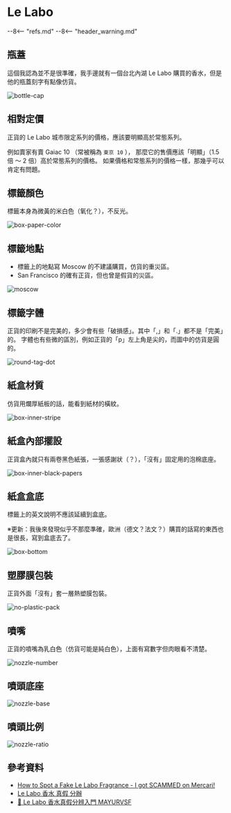 # Le Labo

--8<-- "refs.md"
--8<-- "header_warning.md"

## 瓶蓋

這個我認為並不是很準確，我手邊就有一個台北內湖 Le Labo 購買的香水，但是他的瓶蓋刻字有點像仿貨。

![bottle-cap](../_assets/images/le-labo/bottle-cap.jpg)

## 相對定價

正貨的 Le Labo 城市限定系列的價格，應該要明顯高於常態系列。

例如賣家有賣 Gaiac 10 （常被稱為 `東京 10` ），
那麼它的售價應該「明顯」（1.5 倍 ～ 2 倍）高於常態系列的價格。
如果價格和常態系列的價格一樣，那幾乎可以肯定有問題。

## 標籤顏色

標籤本身為微黃的米白色（氧化？），不反光。

![box-paper-color](../_assets/images/le-labo/box-paper-color.jpg)

## 標籤地點

- 標籤上的地點寫 Moscow 的不建議購買，仿貨的重災區。
- San Francisco 的確有正貨，但也曾是假貨的災區。

![moscow](../_assets/images/le-labo/moscow.jpg)

## 標籤字體

正貨的印刷不是完美的，多少會有些「破損感」。其中「,」和「.」都不是「完美」的。
字體也有些微的區別，例如正貨的「p」左上角是尖的，而圖中的仿貨是圓的。

![round-tag-dot](../_assets/images/le-labo/round-tag-dot.jpg)

## 紙盒材質

仿貨用爛厚紙板的話，能看到紙材的橫紋。

![box-inner-stripe](../_assets/images/le-labo/box-inner-stripe.jpg)

## 紙盒內部擺設

正貨盒內就只有兩卷黑色紙張，一張感謝狀（？），「沒有」固定用的泡棉底座。

![box-inner-black-papers](../_assets/images/le-labo/box-inner-black-papers.jpg)

## 紙盒盒底

標籤上的英文說明不應該延續到盒底。

※更新：我後來發現似乎不那麼準確，歐洲（德文？法文？）購買的話寫的東西也是很長，寫到盒底去了。

![box-bottom](../_assets/images/le-labo/box-bottom.jpg)

## 塑膠膜包裝

正貨外面「沒有」套一層熱塑膜包裝。

![no-plastic-pack](../_assets/images/le-labo/no-plastic-pack.jpg)

## 噴嘴

正貨的噴嘴為乳白色（仿貨可能是純白色），上面有寫數字但肉眼看不清楚。

![nozzle-number](../_assets/images/le-labo/nozzle-number.jpg)

## 噴頭底座

![nozzle-base](../_assets/images/le-labo/nozzle-base.jpg)

## 噴頭比例

![nozzle-ratio](../_assets/images/le-labo/nozzle-ratio.jpg)

## 參考資料

- [How to Spot a Fake Le Labo Fragrance - I got SCAMMED on Mercari!](https://www.youtube.com/watch?v=Fw7Rv6s4VZc)
- [Le Labo 香水 真假 分辦](https://attscent.com/le-labo-fake-fragrance/)
- [👹 Le Labo 香水真假分辨入門 MAYURVSF](https://www.carousell.com.hk/p/1169964502/)

